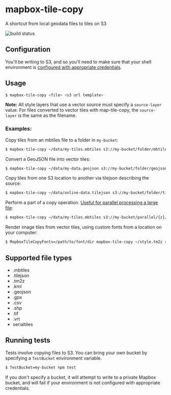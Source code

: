 # mapbox-tile-copy

A shortcut from local geodata files to tiles on S3

![build status](https://travis-ci.org/mapbox/mapbox-tile-copy.svg?branch=master)

## Configuration

You'll be writing to S3, and so you'll need to make sure that your shell environment is [configured with appropriate credentials](http://docs.aws.amazon.com/AWSJavaScriptSDK/guide/node-configuring.html).

## Usage

```sh
$ mapbox-tile-copy <file> <s3 url template>
```

**Note:** All style layers that use a vector source must specify a `source-layer` value. For files converted to vector tiles with map-tile-copy, the `source-layer` is the same as the filename.

### Examples:

Copy tiles from an mbtiles file to a folder in `my-bucket`:
```sh
$ mapbox-tile-copy ~/data/my-tiles.mbtiles s3://my-bucket/folder/mbtiles/{z}/{x}/{y}
```

Convert a GeoJSON file into vector tiles:
```sh
$ mapbox-tile-copy ~/data/my-data.geojson s3://my-bucket/folder/geojson/{z}/{x}/{y}
```

Copy tiles from one S3 location to another via tilejson describing the source:
```sh
$ mapbox-tile-copy ~/data/online-data.tilejson s3://my-bucket/folder/tilejson/{z}/{x}/{y}
```

Perform a part of a copy operation. [Useful for parallel processing a large file](https://github.com/mapbox/tilelive.js#parallel-read-streams):
```sh
$ mapbox-tile-copy ~/data/my-tiles.mbtiles s3://my-bucket/parallel/{z}/{x}/{y} --part 2 --parts 12
```

Render image tiles from vector tiles, using custom fonts from a location on your computer:
```sh
$ MapboxTileCopyFonts=/path/to/font/dir mapbox-tile-copy ~/style.tm2z s3://my-bucket/pngs/{z}/{x}/{y}
```

## Supported file types

- .mbtiles
- .tilejson
- .tm2z
- .kml
- .geojson
- .gpx
- .csv
- .shp
- .tif
- .vrt
- serialtiles

## Running tests

Tests involve copying files to S3. You can bring your own bucket by specifying a `TestBucket` environment variable.
```sh
$ TestBucket=my-bucket npm test
```

If you don't specify a bucket, it will attempt to write to a private Mapbox bucket, and will fail if your environment is not configured with appropriate credentials.
